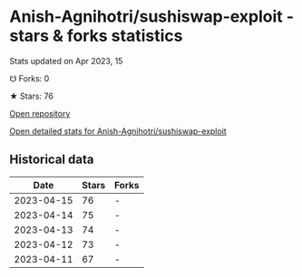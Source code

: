 # Anish-Agnihotri/sushiswap-exploit - stars & forks statistics

Stats updated on Apr 2023, 15

☋ Forks: 0

★ Stars: 76

[Open repository](https://github.com/Anish-Agnihotri/sushiswap-exploit)

[Open detailed stats for Anish-Agnihotri/sushiswap-exploit](https://reviewgithub.com/rep/Anish-Agnihotri/sushiswap-exploit)

## Historical data
| Date | Stars | Forks |
|------|-------|-------|
| 2023-04-15 | 76 | - | 
| 2023-04-14 | 75 | - | 
| 2023-04-13 | 74 | - | 
| 2023-04-12 | 73 | - | 
| 2023-04-11 | 67 | - | 

